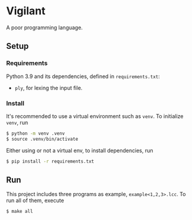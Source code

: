 # Vigilant

A poor programming language.

## Setup

### Requirements

Python 3.9 and its dependencies, defined in `requirements.txt`:

- `ply`, for lexing the input file.

### Install

It's recommended to use a virtual environment such as `venv`. To initialize
`venv`, run

```bash
$ python -m venv .venv
$ source .venv/bin/activate
```

Either using or not a virtual env, to install dependencies, run

```bash
$ pip install -r requirements.txt
```

## Run

This project includes three programs as example, `example<1,2,3>.lcc`.
To run all of them, execute

```bash
$ make all
```
